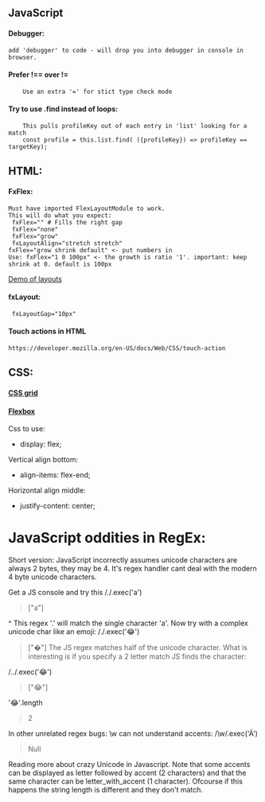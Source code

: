 ## JavaScript  
#### Debugger:                
    add 'debugger' to code - will drop you into debugger in console in browser.
#### Prefer !== over !=
        Use an extra '=' for stict type check mode
####  Try to use .find instead of loops:
        This pulls profileKey out of each entry in 'list' looking for a match
        const profile = this.list.find( ({profileKey}) => profileKey == targetKey);    

## HTML:                     
#### FxFlex:              
    Must have imported FlexLayoutModule to work.
    This will do what you expect:
     fxFlex="" # Fills the right gap
     fxFlex="none"         
     fxFlex="grow"         
     fxLayoutAlign="stretch stretch"
    fxFlex="grow shrink default" <- put numbers in
    Use: fxFlex="1 0 100px" <- the growth is ratio '1'. important: keep shrink at 0. default is 100px
[Demo of layouts](https://tburleson-layouts-demos.firebaseapp.com/#/docs)
                           
#### fxLayout:       
     fxLayoutGap="10px"
                           
#### Touch actions in HTML
    https://developer.mozilla.org/en-US/docs/Web/CSS/touch-action


## CSS:
#### [CSS grid](https://cssgridgarden.com/)
#### [Flexbox](https://css-tricks.com/snippets/css/a-guide-to-flexbox/#align-items)
Css to use:
* display: flex;

Vertical align bottom:
* align-items: flex-end;

Horizontal align middle:  
* justify-content: center;





# JavaScript oddities in RegEx:
Short version: JavaScript incorrectly assumes unicode characters are always 2 bytes, they may be 4. It's regex handler cant deal with the modern 4 byte unicode characters.

 Get a JS console and try this
/./.exec('a')
>["a"]

^ This regex '.' will match the single character 'a'.
Now try with a complex unicode char like an emoji:
/./.exec('😂')
> ["�"]
The JS regex matches half of the unicode character. 
What is interesting is if you specify a 2 letter match JS finds the character:

/../.exec('😂')
>["😂"]

'😂'.length
>2

In other unrelated regex bugs: \w can not understand accents:
/\w/.exec('Ä')
> Null

Reading more about crazy Unicode in Javascript. Note that some accents can be displayed as letter followed by accent (2 characters) and that the same character can be letter_with_accent (1 character). Ofcourse if this happens the string length is different and they don't match.

